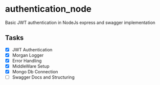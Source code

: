 # authentication_node
Basic JWT authentication in NodeJs express and swagger implementation

## Tasks
- [x]   JWT Authentication
- [x]   Morgan Logger
- [x]   Error Handling
- [x]   MiddleWare Setup
- [x]   Mongo Db Connection
- [ ]   Swagger Docs and Structuring